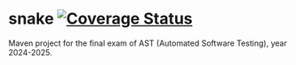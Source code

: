 # snake [![Coverage Status](https://coveralls.io/repos/github/merie-san/snake/badge.svg?branch=default_workflow)](https://coveralls.io/github/merie-san/snake?branch=default_workflow)
Maven project for the final exam of AST (Automated Software Testing), year 2024-2025.
